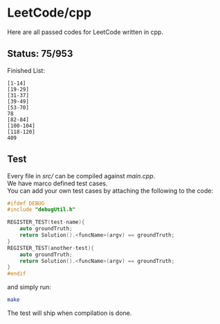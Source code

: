 # LeetCode/cpp

Here are all passed codes for LeetCode written in cpp.

## Status: 75/953

Finished List:

	[1-14]
	[19-29]
	[31-37]
	[39-49]
	[53-70]
	78
	[82-84]
	[100-104]
	[118-120]
	409


## Test

Every file in _src/_ can be compiled against _main.cpp_.  
We have marco defined test cases.   
You can add your own test cases by attaching the following to the code:  

```cpp
#ifdef DEBUG
#include "debugUtil.h"

REGISTER_TEST(test-name){
    auto groundTruth;
    return Solution().<funcName>(argv) == groundTruth;
}
REGISTER_TEST(another-test){
    auto groundTruth;
    return Solution().<funcName>(argv) == groundTruth;
}
#endif
```

and simply run:

```sh
make
```

The test will ship when compilation is done.